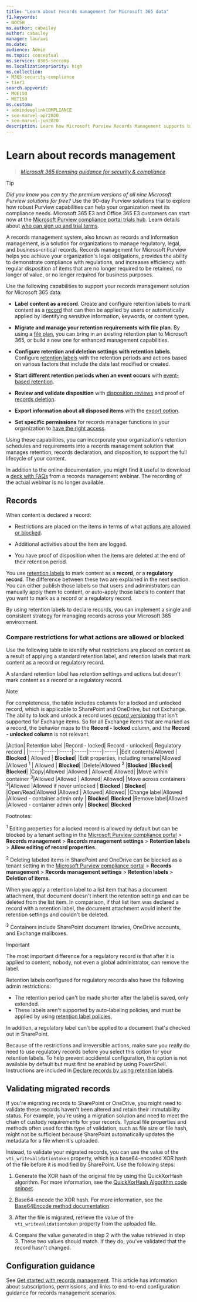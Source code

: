 ```yaml
---
title: "Learn about records management for Microsoft 365 data"
f1.keywords:
- NOCSH
ms.author: cabailey
author: cabailey
manager: laurawi
ms.date:
audience: Admin
ms.topic: conceptual
ms.service: O365-seccomp
ms.localizationpriority: high
ms.collection:
- M365-security-compliance
- tier1
search.appverid:
- MOE150
- MET150
ms.custom:
- admindeeplinkCOMPLIANCE
- seo-marvel-apr2020
- seo-marvel-jun2020
description: Learn how Microsoft Purview Records Management supports high-value items for business, legal, or regulatory record-keeping requirements.
---
```


# Learn about records management

>*[Microsoft 365 licensing guidance for security & compliance](/office365/servicedescriptions/microsoft-365-service-descriptions/microsoft-365-tenantlevel-services-licensing-guidance/microsoft-365-security-compliance-licensing-guidance).*

> [!TIP]
> *Did you know you can try the premium versions of all nine Microsoft Purview solutions for free?* Use the 90-day Purview solutions trial to explore how robust Purview capabilities can help your organization meet its compliance needs. Microsoft 365 E3 and Office 365 E3 customers can start now at the [Microsoft Purview compliance portal trials hub](https://compliance.microsoft.com/trialHorizontalHub?sku=ComplianceE5&ref=DocsRef). Learn details about [who can sign up and trial terms](compliance-easy-trials.md).

A records management system, also known as records and information management, is a solution for organizations to manage regulatory, legal, and business-critical records. Records management for Microsoft Purview helps you achieve your organization's legal obligations, provides the ability to demonstrate compliance with regulations, and increases efficiency with regular disposition of items that are no longer required to be retained, no longer of value, or no longer required for business purposes.

Use the following capabilities to support your records management solution for Microsoft 365 data:

- **Label content as a record**. Create and configure retention labels to mark content as a [record](#records) that can then be applied by users or automatically applied by identifying sensitive information, keywords, or content types.

- **Migrate and manage your retention requirements with file plan**. By using a [file plan](file-plan-manager.md), you can bring in an existing retention plan to Microsoft 365, or build a new one for enhanced management capabilities.

- **Configure retention and deletion settings with retention labels**. Configure [retention labels](retention.md#retention-labels) with the retention periods and actions based on various factors that include the date last modified or created.

- **Start different retention periods when an event occurs** with [event-based retention](event-driven-retention.md).

- **Review and validate disposition** with [disposition reviews](disposition.md#disposition-reviews) and proof of [records deletion](disposition.md#disposition-of-records).

- **Export information about all disposed items** with the [export option](disposition.md#filter-and-export-the-views).

- **Set specific permissions** for records manager functions in your organization to [have the right access](../security/office-365-security/permissions-in-the-security-and-compliance-center.md).

Using these capabilities, you can incorporate your organization's retention schedules and requirements into a records management solution that manages retention, records declaration, and disposition, to support the full lifecycle of your content.

In addition to the online documentation, you might find it useful to download a [deck with FAQs](https://aka.ms/MIPC/Blog-RecordsManagementWebinar) from a records management webinar. The recording of the actual webinar is no longer available.

## Records

When content is declared a record:

- Restrictions are placed on the items in terms of what [actions are allowed or blocked](#compare-restrictions-for-what-actions-are-allowed-or-blocked).

- Additional activities about the item are logged.

- You have proof of disposition when the items are deleted at the end of their retention period.

You use [retention labels](retention.md#retention-labels) to mark content as a **record**, or a **regulatory record**. The difference between these two are explained in the next section. You can either publish those labels so that users and administrators can manually apply them to content, or auto-apply those labels to content that you want to mark as a record or a regulatory record.

By using retention labels to declare records, you can implement a single and consistent strategy for managing records across your Microsoft 365 environment.

### Compare restrictions for what actions are allowed or blocked

Use the following table to identify what restrictions are placed on content as a result of applying a standard retention label, and retention labels that mark content as a record or regulatory record.

A standard retention label has retention settings and actions but doesn't mark content as a record or a regulatory record.

> [!NOTE]
> For completeness, the table includes columns for a locked and unlocked record, which is applicable to SharePoint and OneDrive, but not Exchange. The ability to lock and unlock a record uses [record versioning](record-versioning.md) that isn't supported for Exchange items. So for all Exchange items that are marked as a record, the behavior maps to the **Record - locked** column, and the **Record - unlocked column** is not relevant.


|Action| Retention label |Record - locked| Record - unlocked| Regulatory record |
|:-----|:-----|:-----|:-----|:-----|:-----|
|Edit contents|Allowed | **Blocked** | Allowed | **Blocked**|
|Edit properties, including rename|Allowed |Allowed <sup>1</sup> | Allowed | **Blocked**|
|Delete|Allowed <sup>2</sup> |**Blocked** |**Blocked**| **Blocked**|
|Copy|Allowed |Allowed | Allowed| Allowed|
|Move within container <sup>3</sup>|Allowed |Allowed | Allowed| Allowed|
|Move across containers <sup>3</sup>|Allowed |Allowed if never unlocked | **Blocked** | **Blocked**|
|Open/Read|Allowed |Allowed | Allowed| Allowed|
|Change label|Allowed |Allowed - container admin only | **Blocked**| **Blocked**
|Remove label|Allowed |Allowed - container admin only | **Blocked**| **Blocked**

Footnotes:

<sup>1</sup>
Editing properties for a locked record is allowed by default but can be blocked by a tenant setting in the [Microsoft Purview compliance portal](https://compliance.microsoft.com/) > **Records management** > **Records management settings** > **Retention labels** > **Allow editing of record properties**.

<sup>2</sup>
Deleting labeled items in SharePoint and OneDrive can be blocked as a tenant setting in the [Microsoft Purview compliance portal](https://compliance.microsoft.com/) > **Records management** > **Records management settings** > **Retention labels** > **Deletion of items**.

When you apply a retention label to a list item that has a document attachment, that document doesn't inherit the retention settings and can be deleted from the list item. In comparison, if that list item was declared a record with a retention label, the document attachment would inherit the retention settings and couldn't be deleted.

<sup>3</sup>
Containers include SharePoint document libraries, OneDrive accounts, and Exchange mailboxes.

> [!IMPORTANT]
> The most important difference for a regulatory record is that after it is applied to content, nobody, not even a global administrator, can remove the label.
>
> Retention labels configured for regulatory records also have the following admin restrictions:
>
> - The retention period can't be made shorter after the label is saved, only extended.
> - These labels aren't supported by auto-labeling policies, and must be applied by using [retention label policies](create-apply-retention-labels.md).
>
> In addition, a regulatory label can't be applied to a document that's checked out in SharePoint.
>
> Because of the restrictions and irreversible actions, make sure you really do need to use regulatory records before you select this option for your retention labels. To help prevent accidental configuration, this option is not available by default but must first be enabled by using PowerShell. Instructions are included in [Declare records by using retention labels](declare-records.md).

## Validating migrated records

If you're migrating records to SharePoint or OneDrive, you might need to validate these records haven't been altered and retain their immutability status. For example, you're using a migration solution and need to meet the chain of custody requirements for your records. Typical file properties and methods often used for this type of validation, such as file size or file hash, might not be sufficient because SharePoint automatically updates the metadata for a file when it's uploaded.

Instead, to validate your migrated records, you can use the value of the `vti_writevalidationtoken` property, which is a base64-encoded XOR hash of the file before it is modified by SharePoint. Use the following steps:

1. Generate the XOR hash of the original file by using the QuickXorHash algorithm. For more information, see the [QuickXorHash Algorithm code snippet](/onedrive/developer/code-snippets/quickxorhash).

2. Base64-encode the XOR hash. For more information, see the [Base64Encode method documentation](/windows/win32/seccrypto/utilities-base64encode).

3. After the file is migrated, retrieve the value of the `vti_writevalidationtoken` property from the uploaded file.

4. Compare the value generated in step 2 with the value retrieved in step 3. These two values should match. If they do, you've validated that the record hasn't changed.


## Configuration guidance

See [Get started with records management](get-started-with-records-management.md). This article has information about subscriptions, permissions, and links to end-to-end configuration guidance for records management scenarios.
